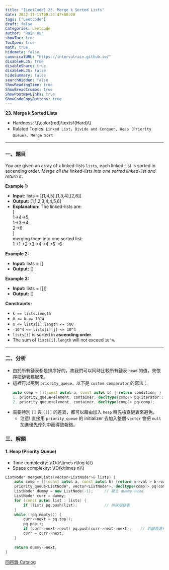 ```yaml
---
title: "[LeetCode] 23. Merge k Sorted Lists"
date: 2022-11-11T00:24:47+08:00
tags: ["Leetcode"]
draft: false
Categories: Leetcode
author: "Rain Hu"
showToc: true
TocOpen: true
math: true
hidemeta: false
canonicalURL: "https://intervalrain.github.io/"
disableHLJS: true
disableShare: true
disableHLJS: false
hideSummary: false
searchHidden: false
ShowReadingTime: true
ShowBreadCrumbs: true
ShowPostNavLinks: true
ShowCodeCopyButtons: true
---
```

**23. Merge k Sorted Lists**
+ Hardness: \\(\color{red}\textsf{Hard}\\)
+ Ralated Topics: `Linked List`、`Divide and Conquer`、`Heap (Priority Queue)`、`Merge Sort`
---
### 一、題目
You are given an array of `k` linked-lists `lists`, each linked-list is sorted in ascending order.
*Merge all the linked-lists into one sorted linked-list and return it*.

**Example 1:**  
+ **Input:** lists = [[1,4,5],[1,3,4],[2,6]]
+ **Output:** [1,1,2,3,4,4,5,6]
+ **Explanation:** The linked-lists are:  
[  
  1->4->5,  
  1->3->4,  
  2->6  
]  
merging them into one sorted list:  
1->1->2->3->4->4->5->6  

**Example 2:**
+ **Input:** lists = []
+ **Output:** []

**Example 3:**
+ **Input:** lists = [[]]
+ **Output:** []

**Constraints:**
+ `k == lists.length`
+ `0 <= k <= 10^4`
+ `0 <= lists[i].length <= 500`
+ `-10^4 <= lists[i][j] <= 10^4`
+ `lists[i]` is sorted in **ascending order**.
+ The sum of `lists[i].length` will not exceed `10^4`.

---

### 二、分析
+ 由於所有鏈表都是排序好的，故我們可以同時比較所有鏈表 `head` 的值，來依序把鏈表建起來。
+ 這裡可以用到 `priority_queue`，以下是 `custom comparator` 的寫法：
    ```C++
    auto comp = [](const auto& a, const auto& b) { return condition; } ;
    1. priority_queue<element, container, decltype(comp)> pq(iterator::start, iterator::end, comp);
    2. priority_queue<element, container, decltype(comp)> pq(comp);
    ```
+ 需要特別 `[]` 與 `[[]]` 的差異，都可以藉由加入 `heap` 時先檢查鏈表來避免，
    + 注意! 直接用 `priority_queue` 的 initializer 去加入整個 `vector` 會把 `null` 加進優先佇列中而導致報錯。

### 三、解題
#### 1. Heap (Priority Queue)
+ Time complexity: \\(O(k\times n\log k)\\)
+ Space complexity: \\(O(k\times n)\\)
```C++
ListNode* mergeKLists(vector<ListNode*>& lists) {
    auto comp = [](const auto& a, const auto& b) {return a->val > b->val;};     // min heap 的寫法跟 sort 相反
    priority_queue<ListNode*, vector<ListNode*>, decltype(comp)> pq(comp);
    ListNode* dummy = new ListNode(-1);     // 建立 dummy head
    ListNode* curr = dummy;
    for (const auto& list : lists) {
        if (list) pq.push(list);            // 排除空鏈表
    }
    while (!pq.empty()) {
        curr->next = pq.top();
        pq.pop();
        if (curr->next->next) pq.push(curr->next->next);    // 若鏈表還有 next，繼續加入 min heap
        curr = curr->next;
    }
    
    return dummy->next;
}
```
[回目錄 Catalog](/posts/leetcode)